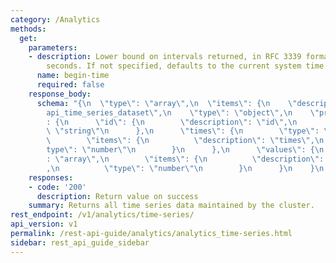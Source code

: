 ```yaml
---
category: /Analytics
methods:
  get:
    parameters:
    - description: Lower bound on intervals returned, in RFC 3339 format or epoch
        seconds. If not specified, defaults to the current system time.
      name: begin-time
      required: false
    response_body:
      schema: "{\n  \"type\": \"array\",\n  \"items\": {\n    \"description\": \"\
        api_time_series_dataset\",\n    \"type\": \"object\",\n    \"properties\"\
        : {\n      \"id\": {\n        \"description\": \"id\",\n        \"type\":\
        \ \"string\"\n      },\n      \"times\": {\n        \"type\": \"array\",\n\
        \        \"items\": {\n          \"description\": \"times\",\n          \"\
        type\": \"number\"\n        }\n      },\n      \"values\": {\n        \"type\"\
        : \"array\",\n        \"items\": {\n          \"description\": \"values\"\
        ,\n          \"type\": \"number\"\n        }\n      }\n    }\n  }\n}"
    responses:
    - code: '200'
      description: Return value on success
    summary: Returns all time series data maintained by the cluster.
rest_endpoint: /v1/analytics/time-series/
api_version: v1
permalink: /rest-api-guide/analytics/analytics_time-series.html
sidebar: rest_api_guide_sidebar
---
```

